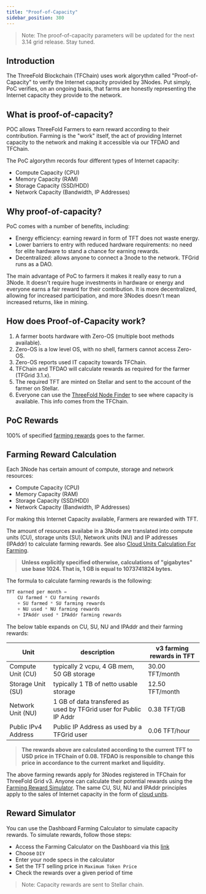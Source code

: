 ```yaml
---
title: "Proof-of-Capacity"
sidebar_position: 380
---
```






> Note: The proof-of-capacity parameters will be updated for the next 3.14 grid release. Stay tuned.

## Introduction

The ThreeFold Blockchain (TFChain) uses work algorythm called "Proof-of-Capacity" to verify the Internet capacity provided by 3Nodes. Put simply, PoC verifies, on an ongoing basis, that farms are honestly representing the Internet capacity they provide to the network. 

## What is proof-of-capacity? 
 
POC allows ThreeFold Farmers to earn reward according to their contribution. Farming is the "work" itself, the act of providing Internet capacity to the network and making it accessible via our TFDAO and TFChain.

The PoC algorythm records four different types of Internet capacity:

- Compute Capacity (CPU)
- Memory Capacity (RAM)
- Storage Capacity (SSD/HDD)
- Network Capacity (Bandwidth, IP Addresses)

## Why proof-of-capacity? 

PoC comes with a number of benefits, including: 

- Energy efficiency: earning reward in form of TFT does not waste energy.
- Lower barriers to entry with reduced hardware requirements: no need for elite hardware to stand a chance for earning rewards.
- Decentralized: allows anyone to connect a 3node to the network. TFGrid runs as a DAO.

The main advantage of PoC to farmers it makes it really easy to run a 3Node. It doesn't require huge investments in hardware or energy and everyone earns a fair reward for their contribution. It is more decentralized, allowing for increased participation, and more 3Nodes doesn't mean increased returns, like in mining. 

## How does Proof-of-Capacity work?

1. A farmer boots hardware with Zero-OS (multiple boot methods available).
2. Zero-OS is a low level OS, with no shell, farmers cannot access Zero-OS.
3. Zero-OS reports used IT capacity towards TFChain.
4. TFChain and TFDAO will calculate rewards as required for the farmer (TFGrid 3.1.x).
5. The required TFT are minted on Stellar and sent to the account of the farmer on Stellar.
6. Everyone can use the [ThreeFold Node Finder](https://dashboard.grid.tf/#/deploy/node-finder/) to see where capacity is available. This info comes from the TFChain.


## PoC Rewards

100% of specified [farming rewards](./farming_reward.md) goes to the farmer.

## Farming Reward Calculation

Each 3Node has certain amount of compute, storage and network resources:

- Compute Capacity (CPU)
- Memory Capacity (RAM)
- Storage Capacity (SSD/HDD)
- Network Capacity (Bandwidth, IP Addresses)

For making this Internet Capacity available, Farmers are rewarded with TFT.

The amount of resources availabe in a 3Node are translated into compute units (CU), storage units (SU), Network units (NU) and IP addresses (IPAddr) to calculate farming rewards. See also [Cloud Units Calculation For Farming](../cloud/resource_units_calc_cloudunits.md).

> **Unless explicitly specified otherwise, calculations of "gigabytes" use base
> 1024. That is, 1 GB is equal to 1073741824 bytes.**

The formula to calculate farming rewards is the following:

```python
TFT earned per month = 
    CU farmed * CU farming rewards 
    + SU farmed * SU farming rewards
    + NU used * NU farming rewards
    + IPAddr used * IPAddr farming rewards

```

The below table expands on CU, SU, NU and IPAddr and their farming rewards:

| Unit                | description                                                       | v3 farming rewards in TFT |
| ------------------- | ----------------------------------------------------------------- | ------------------------- |
| Compute Unit (CU)   | typically 2 vcpu, 4 GB mem, 50 GB storage                         | 30.00 TFT/month |
| Storage Unit (SU)   | typically 1 TB of netto usable storage                            | 12.50 TFT/month  |
| Network Unit (NU)   | 1 GB of data transfered as used by TFGrid user for Public IP Addr | 0.38 TFT/GB     |
| Public IPv4 Address | Public IP Address as used by a TFGrid user                        | 0.06 TFT/hour   |

> **The rewards above are calculated according to the current TFT to USD price in TFChain of 0.08. TFDAO is responsible to change this price in accordance to the current market and liquidity.**

The above farming rewards apply for 3Nodes registered in TFChain for ThreeFold Grid v3. Anyone can calculate their potential rewards using the [Farming Reward Simulator](https://dashboard.grid.tf/#/farms/simulator/). The same CU, SU, NU and IPAddr principles apply to the sales of Internet capacity in the form of [cloud units](../cloud/cloudunits.md).

## Reward Simulator

You can use the Dashboard Farming Calculator to simulate capacity rewards. To simulate rewards, follow those steps:

- Access the Farming Calculator on the Dashboard via this [link](https://dashboard.grid.tf/#/farms/simulator/)
- Choose `DIY`
- Enter your node specs in the calculator
- Set the TFT selling price in `Maximum Token Price`
- Check the rewards over a given period of time

> Note: Capacity rewards are sent to Stellar chain.